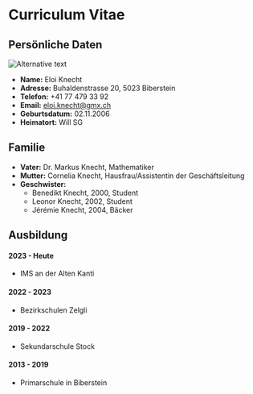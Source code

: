 # Curriculum Vitae

## Persönliche Daten
![Alternative text](https://github.com/ascii-phoenix/ascii-phoenix.github.io/blob/image/iPhoto_Eloi_1.jpg?raw=true)
* **Name:** Eloi Knecht
* **Adresse:** Buhaldenstrasse 20, 5023 Biberstein
* **Telefon:** +41 77 479 33 92
* **Email:** eloi.knecht@gmx.ch
* **Geburtsdatum:** 02.11.2006
* **Heimatort:** Will SG

## Familie

* **Vater:** Dr. Markus Knecht, Mathematiker
* **Mutter:** Cornelia Knecht, Hausfrau/Assistentin der Geschäftsleitung
* **Geschwister:**
    * Benedikt Knecht, 2000, Student
    * Leonor Knecht, 2002, Student
    * Jérémie Knecht, 2004, Bäcker 

## Ausbildung

#### 2023 - Heute

* IMS an der Alten Kanti

#### 2022 - 2023

* Bezirkschulen Zelgli

#### 2019 - 2022

* Sekundarschule Stock

#### 2013 - 2019

* Primarschule in Biberstein
